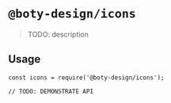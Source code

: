 # `@boty-design/icons`

> TODO: description

## Usage

```
const icons = require('@boty-design/icons');

// TODO: DEMONSTRATE API
```

